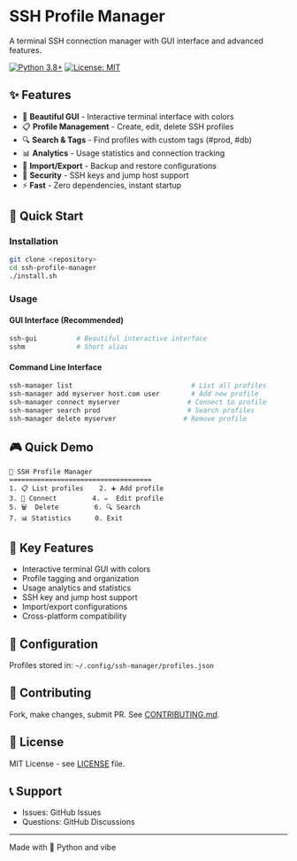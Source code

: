 # SSH Profile Manager

A terminal SSH connection manager with GUI interface and advanced features.

[![Python 3.8+](https://img.shields.io/badge/python-3.8+-blue.svg)](https://www.python.org/downloads/)
[![License: MIT](https://img.shields.io/badge/License-MIT-yellow.svg)](https://opensource.org/licenses/MIT)

## ✨ Features

- 🎨 **Beautiful GUI** - Interactive terminal interface with colors
- 📋 **Profile Management** - Create, edit, delete SSH profiles
- 🔍 **Search & Tags** - Find profiles with custom tags (#prod, #db)
- 📊 **Analytics** - Usage statistics and connection tracking
- 💾 **Import/Export** - Backup and restore configurations
- 🔐 **Security** - SSH keys and jump host support
- ⚡ **Fast** - Zero dependencies, instant startup

## 🚀 Quick Start

### Installation

```bash
git clone <repository>
cd ssh-profile-manager
./install.sh
```

### Usage

#### GUI Interface (Recommended)
```bash
ssh-gui          # Beautiful interactive interface
sshm             # Short alias
```

#### Command Line Interface
```bash
ssh-manager list                              # List all profiles
ssh-manager add myserver host.com user        # Add new profile
ssh-manager connect myserver                 # Connect to profile
ssh-manager search prod                      # Search profiles
ssh-manager delete myserver                 # Remove profile
```

## 🎮 Quick Demo

```
🚀 SSH Profile Manager
====================================
1. 📋 List profiles    2. ➕ Add profile
3. 🔌 Connect         4. ✏️  Edit profile
5. 🗑️  Delete         6. 🔍 Search
7. 📊 Statistics      0. Exit
```

## 🎯 Key Features
- Interactive terminal GUI with colors
- Profile tagging and organization
- Usage analytics and statistics
- SSH key and jump host support
- Import/export configurations
- Cross-platform compatibility

## 🔧 Configuration

Profiles stored in: `~/.config/ssh-manager/profiles.json`

## 🤝 Contributing

Fork, make changes, submit PR. See [CONTRIBUTING.md](CONTRIBUTING.md).

## 📄 License

MIT License - see [LICENSE](LICENSE) file.

## 📞 Support

- Issues: GitHub Issues
- Questions: GitHub Discussions

---

Made with 🐍 Python and vibe
